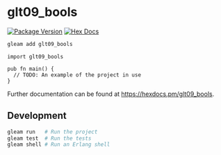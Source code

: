 # glt09_bools

[![Package Version](https://img.shields.io/hexpm/v/glt09_bools)](https://hex.pm/packages/glt09_bools)
[![Hex Docs](https://img.shields.io/badge/hex-docs-ffaff3)](https://hexdocs.pm/glt09_bools/)

```sh
gleam add glt09_bools
```
```gleam
import glt09_bools

pub fn main() {
  // TODO: An example of the project in use
}
```

Further documentation can be found at <https://hexdocs.pm/glt09_bools>.

## Development

```sh
gleam run   # Run the project
gleam test  # Run the tests
gleam shell # Run an Erlang shell
```
